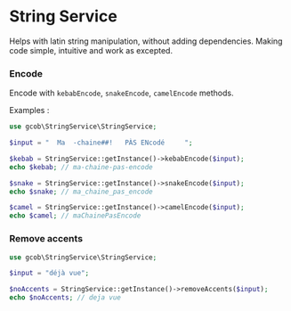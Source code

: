 # String Service

Helps with latin string manipulation, without adding dependencies. 
Making code simple, intuitive and work as excepted.

### Encode

Encode with `kebabEncode`, `snakeEncode`, `camelEncode` methods. 

Examples :

```php
use gcob\StringService\StringService;

$input = "  Ma  -chaine##!   PÀS ENcodé     ";

$kebab = StringService::getInstance()->kebabEncode($input);
echo $kebab; // ma-chaine-pas-encode

$snake = StringService::getInstance()->snakeEncode($input);
echo $snake; // ma_chaine_pas_encode

$camel = StringService::getInstance()->camelEncode($input);
echo $camel; // maChainePasEncode
```

### Remove accents

```php
use gcob\StringService\StringService;

$input = "déjà vue";

$noAccents = StringService::getInstance()->removeAccents($input);
echo $noAccents; // deja vue
```

